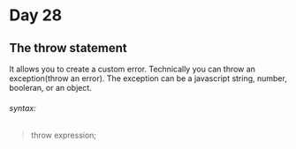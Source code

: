 # Day 28

## The throw statement

It allows you to create a custom error. Technically you can throw an exception(throw an error). The exception can be a javascript string, number, booleran, or an object.

 ###### syntax:

 > throw expression;